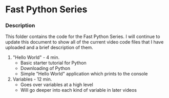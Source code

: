 # Fast Python Series

### Description
This folder contains the code for the Fast Python Series. I will continue to update this document to show all of the current video code files that I have uploaded and a brief description of them. 

1. "Hello World" - 4 min.
	* Basic starter tutorial for Python
	* Downloading of Python
	* Simple "Hello World" application which prints to the console
2. Variables - 12 min.
	* Goes over variables at a high level
	* Will go deeper into each kind of variable in later videos
